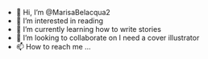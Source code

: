 - 👋 Hi, I’m @MarisaBelacqua2
- 👀 I’m interested in reading
- 🌱 I’m currently learning how to write stories
- 💞️ I’m looking to collaborate on I need a cover illustrator
- 📫 How to reach me ...

<!---
MarisaBelacqua2/MarisaBelacqua2 is a ✨ special ✨ repository because its `README.md` (this file) appears on your GitHub profile.
You can click the Preview link to take a look at your changes.
--->
